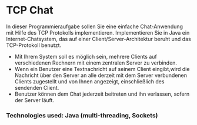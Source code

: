 # TCP Chat

In dieser Programmieraufgabe sollen Sie eine einfache Chat-Anwendung mit Hilfe des TCP Protokolls implementieren. 
Implementieren Sie in Java ein Internet-Chatsystem, das auf einer Client/Server-Architektur beruht und das TCP-Protokoll benutzt. 
- Mit Ihrem System soll es möglich sein, mehrere Clients auf verschiedenen Rechnern mit einem zentralen Server zu verbinden. 
- Wenn ein Benutzer eine Textnachricht auf seinem Client eingibt,wird die Nachricht über den Server an alle derzeit mit dem Server verbundenen Clients zugestellt und von Ihnen angezeigt, einschließlich des sendenden Client. 
- Benutzer können dem Chat jederzeit beitreten und ihn verlassen, sofern der Server läuft.

### Technologies used: Java (multi-threading, Sockets)
